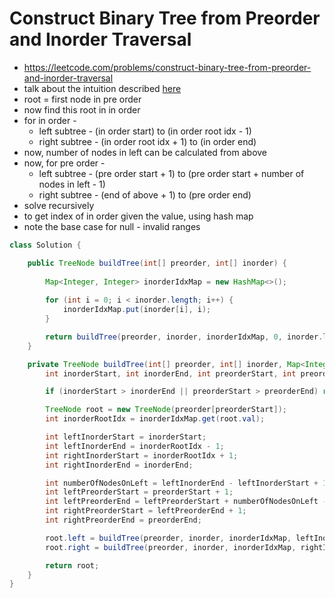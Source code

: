 # Construct Binary Tree from Preorder and Inorder Traversal

- https://leetcode.com/problems/construct-binary-tree-from-preorder-and-inorder-traversal
- talk about the intuition described [here](./Requirements%20Needed%20to%20Construct%20a%20Unique%20Binary%20Tree.md)
- root = first node in pre order
- now find this root in in order
- for in order - 
  - left subtree - (in order start) to (in order root idx - 1)
  - right subtree - (in order root idx + 1) to (in order end)
- now, number of nodes in left can be calculated from above
- now, for pre order - 
  - left subtree - (pre order start + 1) to (pre order start + number of nodes in left - 1)
  - right subtree - (end of above + 1) to (pre order end)
- solve recursively
- to get index of in order given the value, using hash map
- note the base case for null - invalid ranges

```java
class Solution {

    public TreeNode buildTree(int[] preorder, int[] inorder) {
        
        Map<Integer, Integer> inorderIdxMap = new HashMap<>();
        
        for (int i = 0; i < inorder.length; i++) {
            inorderIdxMap.put(inorder[i], i);
        }

        return buildTree(preorder, inorder, inorderIdxMap, 0, inorder.length - 1, 0, preorder.length - 1);
    }

    private TreeNode buildTree(int[] preorder, int[] inorder, Map<Integer, Integer> inorderIdxMap, 
        int inorderStart, int inorderEnd, int preorderStart, int preorderEnd) {

        if (inorderStart > inorderEnd || preorderStart > preorderEnd) return null;

        TreeNode root = new TreeNode(preorder[preorderStart]);
        int inorderRootIdx = inorderIdxMap.get(root.val);

        int leftInorderStart = inorderStart;
        int leftInorderEnd = inorderRootIdx - 1;
        int rightInorderStart = inorderRootIdx + 1;
        int rightInorderEnd = inorderEnd;

        int numberOfNodesOnLeft = leftInorderEnd - leftInorderStart + 1;
        int leftPreorderStart = preorderStart + 1;
        int leftPreorderEnd = leftPreorderStart + numberOfNodesOnLeft - 1;
        int rightPreorderStart = leftPreorderEnd + 1;
        int rightPreorderEnd = preorderEnd;

        root.left = buildTree(preorder, inorder, inorderIdxMap, leftInorderStart, leftInorderEnd, leftPreorderStart, leftPreorderEnd);
        root.right = buildTree(preorder, inorder, inorderIdxMap, rightInorderStart, rightInorderEnd, rightPreorderStart, rightPreorderEnd);

        return root;
    }
}
```
